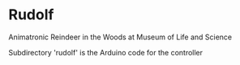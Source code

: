 # Rudolf
Animatronic Reindeer in the Woods at Museum of Life and Science

Subdirectory 'rudolf' is the Arduino code for the controller


